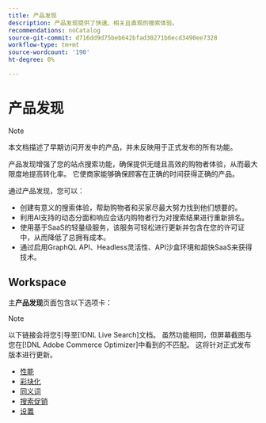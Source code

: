```yaml
---
title: 产品发现
description: 产品发现提供了快速、相关且直观的搜索体验。
recommendations: noCatalog
source-git-commit: d716dd9d75beb642bfad30271b6ecd3490ee7328
workflow-type: tm+mt
source-wordcount: '190'
ht-degree: 0%

---
```


# 产品发现

>[!NOTE]
>
>本文档描述了早期访问开发中的产品，并未反映用于正式发布的所有功能。

产品发现增强了您的站点搜索功能，确保提供无缝且高效的购物者体验，从而最大限度地提高转化率。 它使商家能够确保顾客在正确的时间获得正确的产品。

通过产品发现，您可以：

- 创建有意义的搜索体验，帮助购物者和买家尽最大努力找到他们想要的。
- 利用AI支持的动态分面和响应会话内购物者行为对搜索结果进行重新排名。
- 使用基于SaaS的轻量级服务，该服务可轻松进行更新并包含在您的许可证中，从而降低了总拥有成本。
- 通过启用GraphQL API、Headless灵活性、API沙盒环境和超快SaaS来获得技术。

## Workspace

主&#x200B;**产品发现**&#x200B;页面包含以下选项卡：

>[!NOTE]
>
>以下链接会将您引导至[!DNL Live Search]文档。 虽然功能相同，但屏幕截图与您在[!DNL Adobe Commerce Optimizer]中看到的不匹配。 这将针对正式发布版本进行更新。

- [性能](../../live-search/performance.md)
- [彩块化](../../live-search/facets.md)
- [同义词](../../live-search/synonyms.md)
- [搜索促销](../../live-search/rules.md)
- [设置](../../live-search/settings.md)
